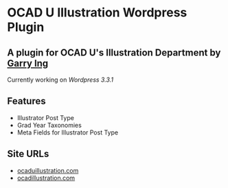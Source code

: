 # OCAD U Illustration Wordpress Plugin

## A plugin for OCAD U's Illustration Department by [Garry Ing](http://garrying.com/ "Link to garrying.com")

Currently working on *Wordpress 3.3.1*

## Features

* Illustrator Post Type
* Grad Year Taxonomies
* Meta Fields for Illustrator Post Type

## Site URLs

* [ocaduillustration.com](http://www.ocaduillustration.com)
* [ocadillustration.com](http://www.ocadillustration.com)
